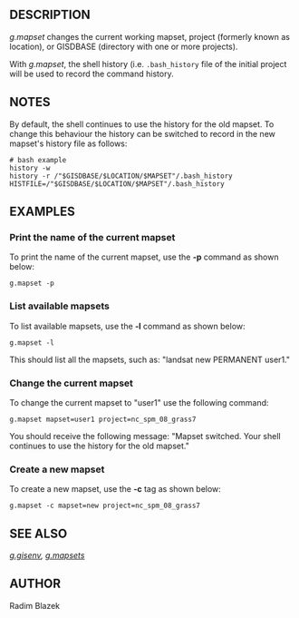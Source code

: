 ## DESCRIPTION

*g.mapset* changes the current working mapset, project (formerly known
as location), or GISDBASE (directory with one or more projects).

With *g.mapset*, the shell history (i.e. `.bash_history` file of the
initial project will be used to record the command history.

## NOTES

By default, the shell continues to use the history for the old mapset.
To change this behaviour the history can be switched to record in the
new mapset\'s history file as follows:

```
# bash example
history -w
history -r /"$GISDBASE/$LOCATION/$MAPSET"/.bash_history
HISTFILE=/"$GISDBASE/$LOCATION/$MAPSET"/.bash_history
```

## EXAMPLES

### Print the name of the current mapset

To print the name of the current mapset, use the **-p** command as shown
below:

```
g.mapset -p
```

### List available mapsets

To list available mapsets, use the **-l** command as shown below:

```
g.mapset -l
```

This should list all the mapsets, such as: \"landsat new PERMANENT
user1.\"

### Change the current mapset

To change the current mapset to \"user1\" use the following command:

```
g.mapset mapset=user1 project=nc_spm_08_grass7
```

You should receive the following message: \"Mapset switched. Your shell
continues to use the history for the old mapset.\"

### Create a new mapset

To create a new mapset, use the **-c** tag as shown below:

```
g.mapset -c mapset=new project=nc_spm_08_grass7
```

## SEE ALSO

*[g.gisenv](g.gisenv.html), [g.mapsets](g.mapsets.html)*

## AUTHOR

Radim Blazek
